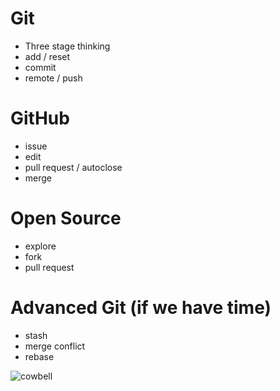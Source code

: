 # Git
* Three stage thinking
* add / reset
* commit
* remote / push

# GitHub
* issue
* edit
* pull request / autoclose
* merge

# Open Source
* explore
* fork
* pull request

# Advanced Git (if we have time)
* stash
* merge conflict
* rebase

![cowbell](http://www.socialmediaexplorer.com/wp-content/uploads/2011/01/morecowbell.jpg)
